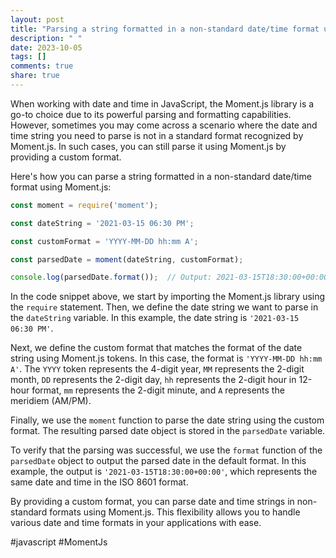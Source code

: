 ```yaml
---
layout: post
title: "Parsing a string formatted in a non-standard date/time format using Moment.js"
description: " "
date: 2023-10-05
tags: []
comments: true
share: true
---
```


When working with date and time in JavaScript, the Moment.js library is a go-to choice due to its powerful parsing and formatting capabilities. However, sometimes you may come across a scenario where the date and time string you need to parse is not in a standard format recognized by Moment.js. In such cases, you can still parse it using Moment.js by providing a custom format.

Here's how you can parse a string formatted in a non-standard date/time format using Moment.js:

```javascript
const moment = require('moment');

const dateString = '2021-03-15 06:30 PM';

const customFormat = 'YYYY-MM-DD hh:mm A';

const parsedDate = moment(dateString, customFormat);

console.log(parsedDate.format());  // Output: 2021-03-15T18:30:00+00:00

```

In the code snippet above, we start by importing the Moment.js library using the `require` statement. Then, we define the date string we want to parse in the `dateString` variable. In this example, the date string is `'2021-03-15 06:30 PM'`.

Next, we define the custom format that matches the format of the date string using Moment.js tokens. In this case, the format is `'YYYY-MM-DD hh:mm A'`. The `YYYY` token represents the 4-digit year, `MM` represents the 2-digit month, `DD` represents the 2-digit day, `hh` represents the 2-digit hour in 12-hour format, `mm` represents the 2-digit minute, and `A` represents the meridiem (AM/PM).

Finally, we use the `moment` function to parse the date string using the custom format. The resulting parsed date object is stored in the `parsedDate` variable.

To verify that the parsing was successful, we use the `format` function of the `parsedDate` object to output the parsed date in the default format. In this example, the output is `'2021-03-15T18:30:00+00:00'`, which represents the same date and time in the ISO 8601 format.

By providing a custom format, you can parse date and time strings in non-standard formats using Moment.js. This flexibility allows you to handle various date and time formats in your applications with ease.

#javascript #MomentJs